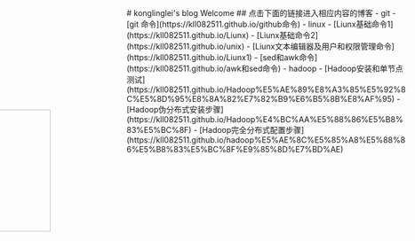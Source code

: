 ﻿<div style="margin-left:-357px;margin-top:135px">
<h1>Logo</h1>
<img src="https://ss0.bdstatic.com/70cFuHSh_Q1YnxGkpoWK1HF6hhy/it/u=3571418600,3904597038&fm=26&gp=0.jpg" style="width:220px;height:220px;marginLeft:-300px;marginTop:300px">
</div>
<div style="margin-top:-405px"></div>
# konglinglei's blog Welcome
## 点击下面的链接进入相应内容的博客
- git
	- [git 命令](https://kll082511.github.io/github命令)
- linux
	- [Liunx基础命令1](https://kll082511.github.io/Liunx)
	- [Liunx基础命令2](https://kll082511.github.io/unix)
	- [Liunx文本编辑器及用户和权限管理命令](https://kll082511.github.io/Liunx1)
	- [sed和awk命令](https://kll082511.github.io/awk和sed命令)
- hadoop
	- [Hadoop安装和单节点测试](https://kll082511.github.io/Hadoop%E5%AE%89%E8%A3%85%E5%92%8C%E5%8D%95%E8%8A%82%E7%82%B9%E6%B5%8B%E8%AF%95)
	- [Hadoop伪分布式安装步骤](https://kll082511.github.io/Hadoop%E4%BC%AA%E5%88%86%E5%B8%83%E5%BC%8F)
	- [Hadoop完全分布式配置步骤](https://kll082511.github.io/hadoop%E5%AE%8C%E5%85%A8%E5%88%86%E5%B8%83%E5%BC%8F%E9%85%8D%E7%BD%AE)
